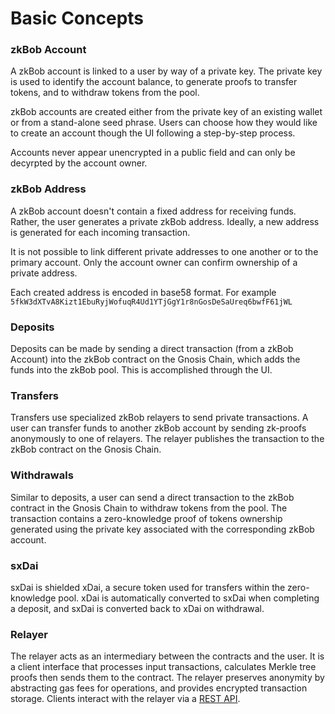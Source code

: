 # Basic Concepts

### zkBob Account

A zkBob account is linked to a user by way of a private key. The private key is used to identify the account balance, to generate proofs to transfer tokens, and to withdraw tokens from the pool.&#x20;

zkBob accounts are created either from the private key of an existing wallet or from a stand-alone seed phrase. Users can choose how they would like to create an account though the UI following a step-by-step process.

Accounts never appear unencrypted in a public field and can only be decyrpted by the account owner.

### zkBob Address

A zkBob account doesn't contain a fixed address for receiving funds. Rather, the user generates a private zkBob address. Ideally, a new address is generated for each incoming transaction.&#x20;

It is not possible to link different private addresses to one another or to the primary account. Only the account owner can confirm ownership of a private address.

Each created address is encoded in base58 format. For example `5fkW3dXTvA8Kizt1EbuRyjWofuqR4Ud1YTjGgY1r8nGosDeSaUreq6bwfF61jWL`

### **Deposits**

Deposits can be made by sending a direct transaction (from a zkBob Account) into the zkBob contract on the Gnosis Chain, which adds the funds into the zkBob pool. This is accomplished through the UI.

### **Transfers**

Transfers use specialized zkBob relayers to send private transactions. A user can transfer funds to another zkBob account by sending zk-proofs anonymously to one of relayers. The relayer publishes the transaction to the zkBob contract on the Gnosis Chain.

### Withdrawals

Similar to deposits, a user can send a direct transaction to the zkBob contract in the Gnosis Chain to withdraw tokens from the pool. The transaction contains a zero-knowledge proof of tokens ownership generated using the private key associated with the corresponding zkBob account.

### **sxDai**

sxDai is shielded xDai, a secure token used for transfers within the zero-knowledge pool.  xDai is automatically converted to sxDai when completing a deposit, and sxDai is converted back to xDai on withdrawal.

### Relayer

The relayer acts as an intermediary between the contracts and the user. It is a client interface that processes input transactions, calculates Merkle tree proofs then sends them to the contract. The relayer preserves anonymity by abstracting gas fees for operations, and provides encrypted transaction storage. Clients interact with the relayer via a [REST API](technical-overview/relayer-node/rest-api.md).
